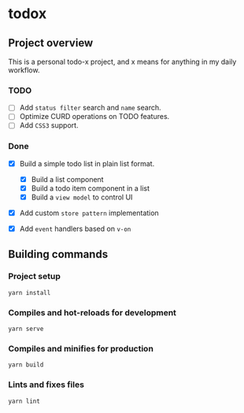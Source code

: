 # todox

## Project overview
This is a personal todo-x project, and x means for anything in my daily workflow.


### TODO
- [ ] Add `status filter` search and `name` search.
- [ ] Optimize CURD operations on TODO features.
- [ ] Add `CSS3` support.
### Done
- [x] Build a simple todo list in plain list format.
    - [x] Build a list component
    - [x] Build a todo item component in a list
    - [x] Build a `view model` to control UI
- [x] Add custom `store pattern` implementation
- [x] Add `event` handlers based on `v-on`


## Building commands
### Project setup
```
yarn install
```

### Compiles and hot-reloads for development
```
yarn serve
```

### Compiles and minifies for production
```
yarn build
```

### Lints and fixes files
```
yarn lint
```


